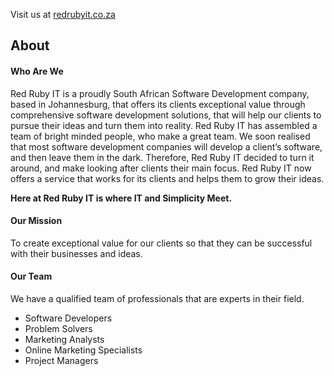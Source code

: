 Visit us at [redrubyit.co.za](http://redrubyit.co.za)

## About
#### Who Are We
Red Ruby IT is a proudly South African Software Development company, based in Johannesburg, that offers its clients exceptional value through comprehensive software development solutions, that will help our clients to pursue their ideas and turn them into reality. Red Ruby IT has assembled a team of bright minded people, who make a great team. We soon realised that most software development companies will develop a client’s software, and then leave them in the dark. Therefore, Red Ruby IT decided to turn it around, and make looking after clients their main focus. Red Ruby IT now offers a service that works for its clients and helps them to grow their ideas.

**Here at Red Ruby IT is where IT and Simplicity Meet.**


#### Our Mission
To create exceptional value for our clients so that they can be successful with their businesses and ideas.

#### Our Team
We have a qualified team of professionals that are experts in their field.

* Software Developers
* Problem Solvers
* Marketing Analysts
* Online Marketing Specialists
* Project Managers